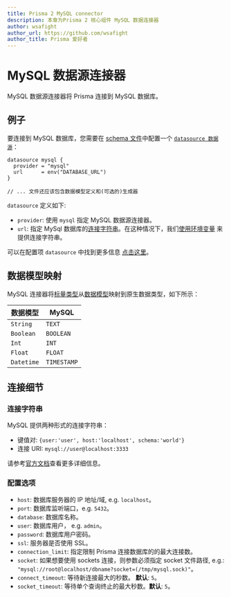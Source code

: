 ```yaml
---
title: Prisma 2 MySQL connector
description: 本章为Prisma 2 核心组件 MySQL 数据连接器
author: wsafight
author_url: https://github.com/wsafight
author_title: Prisma 爱好者
---
```


# MySQL 数据源连接器

MySQL 数据源连接器将 Prisma 连接到 MySQL 数据库。

## 例子

要连接到 MySQL 数据库，您需要在 [schema 文件](../../prisma-schema-file.md)中配置一个 [`datasource 数据源`](../../prisma-schema-file.md#d数据源)：

```prisma
datasource mysql {
  provider = "mysql"
  url      = env("DATABASE_URL")
}

// ... 文件还应该包含数据模型定义和(可选的)生成器
```

`datasource` 定义如下:

- `provider`: 使用 `mysql` 指定 MySQL 数据源连接器。
- `url`: 指定 MySql 数据库的[连接字符串](#connection-string)。在这种情况下，我们[使用环境变量](../../prisma-schema-file.md#使用环境变量) 来提供连接字符串。

可以在配置项 `datasource` 中找到更多信息 [点击这里](../../prisma-schema-file.md#数据源)。

## 数据模型映射

MySQL 连接器将[标量类型](../../data-modeling.md#标量类型)从[数据模型](../../data-modeling.md)映射到原生数据类型，如下所示：

| 数据模型  | MySQL  |
| -------- | --------- | 
| `String`   | `TEXT`      | 
| `Boolean`  | `BOOLEAN`   |
| `Int`      | `INT`   |
| `Float`    | `FLOAT`      |
| `Datetime` | `TIMESTAMP` |

## 连接细节

### 连接字符串

MySQL 提供两种形式的连接字符串：

- 键值对: `{user:'user', host:'localhost', schema:'world'}`
- 连接 URI: `mysql://user@localhost:3333`

请参考[官方文档](https://dev.mysql.com/doc/refman/8.0/en/connecting-using-uri-or-key-value-pairs.html)查看更多详细信息。

### 配置选项

- `host`: 数据库服务器的 IP 地址/域, e.g. `localhost`。
- `port`: 数据库监听端口，e.g. `5432`。
- `database`: 数据库名称。
- `user`: 数据库用户， e.g. `admin`。
- `password`: 数据库用户密码。
- `ssl`: 服务器是否使用 SSL。
- `connection_limit`: 指定限制 Prisma 连接数据库的的最大连接数。
- `socket`: 如果想要使用 sockets 连接，则参数必须指定 socket 文件路径, e.g.: `"mysql://root@localhost/dbname?socket=(/tmp/mysql.sock)"`。
- `connect_timeout`: 等待新连接最大的秒数。 **默认**: `5`。
- `socket_timeout`: 等待单个查询终止的最大秒数。**默认**: `5`。 
